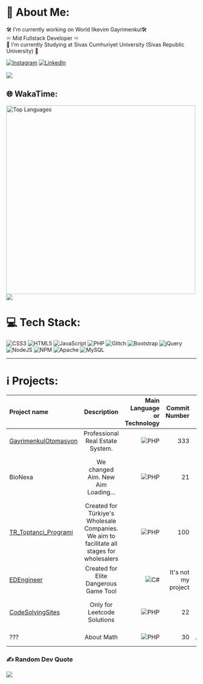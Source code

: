 # 💫 About Me:
🛠 I'm currently working on World Ilkevim Gayrimenkul🛠 <br>
♾ Mid Fullstack Developer ♾ <br>
🦉 I'm currently Studying at Sivas Cumhuriyet University (Sivas Republic University) 🦉 <br>

[![Instagram](https://img.shields.io/badge/Instagram-%23E4405F.svg?logo=Instagram&logoColor=white)](https://instagram.com/dev.mdeniz) [![LinkedIn](https://img.shields.io/badge/LinkedIn-%230077B5.svg?logo=linkedin&logoColor=white)](https://linkedin.com/in/mehmet-deniz-kumcu-081b00187) <br><br>
[![](https://visitcount.itsvg.in/api?id=devmdeniz&icon=7&color=1)](https://visitcount.itsvg.in)

## 🌐 WakaTime:
<img src="https://github-readme-stats.vercel.app/api/wakatime?username=devmdeniz&show_icons=true&locale=en&theme=transparent&include_all_commits=true&count_private=true&layout=compact&hide=other,roff,text,gdscript,Blade%20Template,Bash,GDScript3,ActionScript,ActionScript%203,C,Gitignore%20file,Apache%20Config,textmate,markdown,Git%20Config,Ezhil&langs_count=8" alt="Top Languages" width="500"><br><img src="https://wakatime.com/badge/user/a8d57a8c-a949-4681-8e53-8f13be475d02.svg">
# 💻 Tech Stack:
![CSS3](https://img.shields.io/badge/css3-%231572B6.svg?style=for-the-badge&logo=css3&logoColor=white) ![HTML5](https://img.shields.io/badge/html5-%23E34F26.svg?style=for-the-badge&logo=html5&logoColor=white) ![JavaScript](https://img.shields.io/badge/javascript-%23323330.svg?style=for-the-badge&logo=javascript&logoColor=%23F7DF1E) ![PHP](https://img.shields.io/badge/php-%23777BB4.svg?style=for-the-badge&logo=php&logoColor=white) ![Glitch](https://img.shields.io/badge/glitch-%233333FF.svg?style=for-the-badge&logo=glitch&logoColor=white) ![Bootstrap](https://img.shields.io/badge/bootstrap-%23563D7C.svg?style=for-the-badge&logo=bootstrap&logoColor=white) ![jQuery](https://img.shields.io/badge/jquery-%230769AD.svg?style=for-the-badge&logo=jquery&logoColor=white) ![NodeJS](https://img.shields.io/badge/node.js-6DA55F?style=for-the-badge&logo=node.js&logoColor=white) ![NPM](https://img.shields.io/badge/NPM-%23000000.svg?style=for-the-badge&logo=npm&logoColor=white) ![Apache](https://img.shields.io/badge/apache-%23D42029.svg?style=for-the-badge&logo=apache&logoColor=white) ![MySQL](https://img.shields.io/badge/mysql-%2300f.svg?style=for-the-badge&logo=mysql&logoColor=white)



---
# ℹ️ Projects:


<!-- Proudly created with GPRM ( https://gprm.itsvg.in ) -->



| Project name      | Description | Main Language or Technology     | Commit Number | STATE | WHY
| :---        |    :----:   |          ---: |          ---: |          ---: |          ---: |
|   [GayrimenkulOtomasyon](https://github.com/StackNevals/GayrimenkulOtomasyon)    | Professional Real Estate System.        | ![PHP](https://img.shields.io/badge/php-%23777BB4.svg?style=for-the-badge&logo=php&logoColor=white) | 333 | PUBLIC | -
| BioNexa | We changed Aim. New Aim Loading... | ![PHP](https://img.shields.io/badge/php-%23777BB4.svg?style=for-the-badge&logo=php&logoColor=white) | 21 | PRIVATE | We check whether TUBITAK supports open source projects.
| [TR_Toptanci_Programi](https://github.com/devmdeniz/TR_Toptanci_Programi) | Created for Türkiye's Wholesale Companies. We aim to facilitate all stages for wholesalers | ![PHP](https://img.shields.io/badge/php-%23777BB4.svg?style=for-the-badge&logo=php&logoColor=white) | 100 | PUBLIC | STOPPED DEVELOPMENT |
| [EDEngineer](https://github.com/msarilar/EDEngineer) | Created for Elite Dangerous Game Tool | ![C#](https://img.shields.io/badge/c%23-%23239120.svg?style=for-the-badge&logo=c-sharp&logoColor=white) | It's not my project | PUBLIC | I helped with Turkish language support
| [CodeSolvingSites](https://github.com/devmdeniz/CodeSolvingSites) | Only for Leetcode Solutions | ![PHP](https://img.shields.io/badge/php-%23777BB4.svg?style=for-the-badge&logo=php&logoColor=white) | 22 | PUBLIC | Leetcode Problem Solutions for Learning Road
| ??? | About Math | ![PHP](https://img.shields.io/badge/php-%23777BB4.svg?style=for-the-badge&logo=php&logoColor=white) | 30 | Private Until Tubitak/Teknofest | ??? |

### ✍️ Random Dev Quote

![](https://quotes-github-readme.vercel.app/api?type=horizontal&theme=radical)

